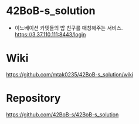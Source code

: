 # 42BoB-s_solution

* 이노베이션 카뎃들의 밥 친구를 매칭해주는 서비스.
https://3.37.110.111:8443/login

# Wiki
https://github.com/mtak0235/42BoB-s_solution/wiki

# Repository
https://github.com/42BoB-s/42BoB-s_solution

